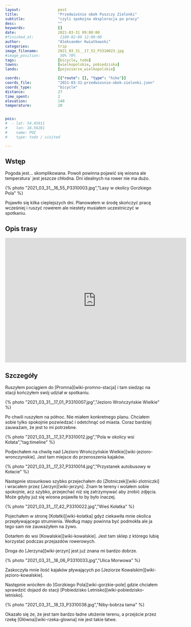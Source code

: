 ```yaml
---
layout:                 post
title:                  "Przedwiośnie obok Puszczy Zielonki"
subtitle:               "czyli spokojna eksploracja po pracy"
desc:                   ""
keywords:               []
date:                   2021-03-31 09:00:00
#finished_at:            2100-02-09 12:00:00
author:                 "Aleksander Kwiatkowski"
categories:             trip
image_filename:         2021_03_31__17_52_P3310023.jpg
#image_position:         50% 70%
tags:                   [bicycle, todo]
towns:                  [wielkopolskie, pobiedziska]
lands:                  [pojezierze_wielkopolskie]

coords:                 [{"route": [], "type": "hike"}]
coords_file:            "2021-03-31-przedwiosnie-obok-zielonki.json"
coords_type:            "bicycle"
distance:               27
time_spent:             2
elevation:              140
temperature:            20


pois:
#  - lat: 54.45911
#    lon: 18.56281
#    name: POI
#    type: todo / visited

---
```



## Wstęp

Pogoda jest... skomplikowana. Powoli powinna pojawić się wiosna ale temperatura`
jest jeszcze chłodna. Dni idealnych na rower nie ma dużo.

{% photo "2021_03_31__16_55_P3310003.jpg","Lasy w okolicy Gorzkiego Pola" %}

Pojawiło się kilka cieplejszych dni. Planowałem w środę skończyć pracę wcześniej
i ruszyć rowerem ale niestety musiałem uczestniczyć w spotkaniu.

## Opis trasy

<iframe height='405' width='590' frameborder='0' allowtransparency='true' scrolling='no' src='https://www.strava.com/activities/5044674984/embed/407f0822c75c60b5366b8008ecf90b1ff6e9b0c1'></iframe>

## Szczegóły

Ruszyłem pociągiem do [Promna][wiki-promno-stacja] i tam siedząc na stacji
kończyłem swój udział w spotkaniu.

{% photo "2021_03_31__17_01_P3310007.jpg","Jezioro Wrończyńskie Wielkie" %}

Po chwili ruszyłem na północ. Nie miałem konkretnego planu. Chciałem sobie tylko
spokojnie pozwiedzać i odetchnąć od miasta. Coraz bardziej zauważam,
że jest to mi potrzebne.

{% photo "2021_03_31__17_37_P3310012.jpg","Pola w okolicy wsi Kołata","tag:timeline" %}

Podjechałem na chwilę nad [Jezioro Wrończyńskie Wielkie][wiki-jezioro-wronczynskie].
Jest tam miejsce do przenoszenia kajaków.

{% photo "2021_03_31__17_37_P3310014.jpg","Przystanek autobusowy w Kołacie" %}

Następnie stosunkowo szybko przejechałem do [Złotniczek][wiki-zlotniczki]
i wracałem przez [Jerzyn][wiki-jerzyn]. Znam te tereny i wolałem
sobie spokojnie, acz szybko, przejechać niż się zatrzymywać aby zrobić zdjęcia.
Może gdyby już się wiosna pojawiła to by było inaczej.

{% photo "2021_03_31__17_42_P3310022.jpg","Wieś Kołatka" %}

Pojechałem w stronę [Kołatki][wiki-kolatka] gdyż ciekawiła mnie
okolica przepływającego strumienia. Według mapy powinna być podmokła ale ja
tego sam nie zauważyłem na żywo.

Dotarłem do wsi [Kowalskie][wiki-kowalskie]. Jest tam sklep z którego
lubię korzystać podczas przejazdów rowerowych.

Droga do [Jerzyna][wiki-jerzyn] jest już znana mi bardzo dobrze.

{% photo "2021_03_31__18_06_P3310033.jpg","Ulica Morwowa" %}

Zaskoczyła mnie ilość kajaków pływających po [Jeziorze Kowalskim][wiki-jezioro-kowalskie].

Następnie wróciłem do [Gorzkiego Pola][wiki-gorzkie-pole] gdzie chciałem sprawdzić
dojazd do stacji [Pobiedzisko Letnisko][wiki-pobiedzisko-letnisko].

{% photo "2021_03_31__18_13_P3310038.jpg","Niby-bobrza tama" %}

Okazało się że, że jest tam bardzo ładne ułożenie terenu, a przejście
przez rzekę [Główna][wiki-rzeka-glowna] nie jest takie łatwe.
